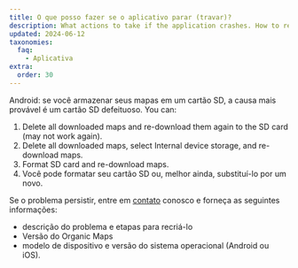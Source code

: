 ```yaml
---
title: O que posso fazer se o aplicativo parar (travar)?
description: What actions to take if the application crashes. How to report critical bugs to developers
updated: 2024-06-12
taxonomies:
  faq:
    - Aplicativa
extra:
  order: 30
---
```


Android: se você armazenar seus mapas em um cartão SD, a causa mais provável é um cartão SD defeituoso. You can:

1. Delete all downloaded maps and re-download them again to the SD card (may not work again).
2. Delete all downloaded maps, select Internal device storage, and re-download maps.
3. Format SD card and re-download maps.
4. Você pode formatar seu cartão SD ou, melhor ainda, substituí-lo por um novo.

Se o problema persistir, entre em [contato](mailto:support@organicmaps.app) conosco e forneça as seguintes informações:

- descrição do problema e etapas para recriá-lo
- Versão do Organic Maps
- modelo de dispositivo e versão do sistema operacional (Android ou iOS).
